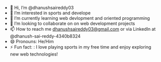 - 👋 Hi, I’m @dhanushsaireddy03
- 👀 I’m interested in sports and develope
- 🌱 I’m currently learning web devlopment and oriented programming
- 💞️ I’m looking to collaborate on on web development projects
- 📫 How to reach me dhanushsaireddy03@gmail.com or via LinkedIn at @dhanush-sai-reddy-4340b8324
- 😄 Pronouns: He/Him
- ⚡ Fun fact: : I love playing sports in my free time and enjoy exploring new web technologies!

<!---
dhanushsaireddy03/dhanushsaireddy03 is a ✨ special ✨ repository because its `README.md` (this file) appears on your GitHub profile.
You can click the Preview link to take a look at your changes.
--->
